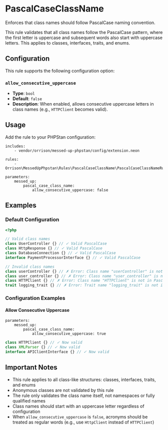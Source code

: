 # PascalCaseClassName

Enforces that class names should follow PascalCase naming convention.

This rule validates that all class names follow the PascalCase pattern, where the first letter is uppercase and subsequent words also start with uppercase letters. This applies to classes, interfaces, traits, and enums.

## Configuration

This rule supports the following configuration option:

### `allow_consecutive_uppercase`
- **Type**: `bool`
- **Default**: `false`
- **Description**: When enabled, allows consecutive uppercase letters in class names (e.g., `HTTPClient` becomes valid).

## Usage

Add the rule to your PHPStan configuration:

```neon
includes:
    - vendor/orrison/messed-up-phpstan/config/extension.neon

rules:
    - Orrison\MessedUpPhpstan\Rules\PascalCaseClassName\PascalCaseClassNameRule

parameters:
    messed_up:
        pascal_case_class_name:
            allow_consecutive_uppercase: false
```

## Examples

### Default Configuration

```php
<?php

// Valid class names
class UserController {} // ✓ Valid PascalCase
class HttpResponse {} // ✓ Valid PascalCase
class DatabaseConnection {} // ✓ Valid PascalCase
interface PaymentProcessorInterface {} // ✓ Valid PascalCase

// Invalid class names
class userController {} // ✗ Error: Class name "userController" is not in PascalCase.
class user_controller {} // ✗ Error: Class name "user_controller" is not in PascalCase.
class HTTPClient {} // ✗ Error: Class name "HTTPClient" is not in PascalCase (consecutive uppercase not allowed by default).
trait logging_trait {} // ✗ Error: Trait name "logging_trait" is not in PascalCase.
```

### Configuration Examples

#### Allow Consecutive Uppercase

```neon
parameters:
    messed_up:
        pascal_case_class_name:
            allow_consecutive_uppercase: true
```

```php
class HTTPClient {} // ✓ Now valid
class XMLParser {} // ✓ Now valid
interface APIClientInterface {} // ✓ Now valid
```

## Important Notes

- This rule applies to all class-like structures: classes, interfaces, traits, and enums
- Anonymous classes are not validated by this rule
- The rule only validates the class name itself, not namespaces or fully qualified names
- Class names should start with an uppercase letter regardless of configuration
- When `allow_consecutive_uppercase` is `false`, acronyms should be treated as regular words (e.g., use `HttpClient` instead of `HTTPClient`)
